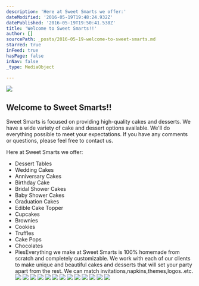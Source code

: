 ```yaml
---
description: 'Here at Sweet Smarts we offer:'
dateModified: '2016-05-19T19:48:24.932Z'
datePublished: '2016-05-19T19:50:41.538Z'
title: 'Welcome to Sweet Smarts!!'
author: []
sourcePath: _posts/2016-05-19-welcome-to-sweet-smarts.md
starred: true
inFeed: true
hasPage: false
inNav: false
_type: MediaObject

---
```

<article style=""><img src="https://the-grid-user-content.s3-us-west-2.amazonaws.com/1d8cc1a5-c75b-4139-b6e7-d3feb6a06213.jpg" /><h1>Welcome to Sweet Smarts!!</h1><p>Sweet Smarts is focused on providing high-quality cakes and desserts. We have a wide variety of cake and dessert options available. We'll do everything possible to meet your expectations. If you have any comments or questions, please feel free to contact us.</p></article>

Here at Sweet Smarts we offer:

* Dessert Tables
* Wedding Cakes
* Anniversary Cakes
* Birthday Cake
* Bridal Shower Cakes
* Baby Shower Cakes
* Graduation Cakes
* Edible Cake Topper
* Cupcakes
* Brownies
* Cookies
* Truffles
* Cake Pops
* Chocolates
* PiesEverything we make at Sweet Smarts is 100% homemade from scratch and completely customizable. We work with each of our clients to make unique and beautiful cakes and desserts that will set your party apart from the rest. We can match invitations,napkins,themes,logos..etc.
![](https://s3-us-west-2.amazonaws.com/the-grid-img/p/81104e5781e919ded2d69dc37d759efcdd58b61a.png)
![](https://s3-us-west-2.amazonaws.com/the-grid-img/p/31199126e11d04fb2dd820f0286329f3fe2d8df6.png)
![](https://s3-us-west-2.amazonaws.com/the-grid-img/p/368ff1b1ec3c14670d087bd7bb4b8f2a126edce1.png)
![](https://s3-us-west-2.amazonaws.com/the-grid-img/p/31969fbfc73f2249af6b2031210174f9af56383b.png)
![](https://s3-us-west-2.amazonaws.com/the-grid-img/p/68e474fc3af0c0272a2fc451079db16284b60a96.png)
![](https://s3-us-west-2.amazonaws.com/the-grid-img/p/bada065d63f32479167e5cfae5ad832e3d9bf673.png)
![](https://s3-us-west-2.amazonaws.com/the-grid-img/p/5e715d39b426a1e9cc28764d60c4d2127091ba47.png)
![](https://s3-us-west-2.amazonaws.com/the-grid-img/p/d409d3a2c278b4437224b354815ab0a255e65937.png)
![](https://s3-us-west-2.amazonaws.com/the-grid-img/p/4016c3fb281bf376f73712c18687a3dc6936262f.png)
![](https://s3-us-west-2.amazonaws.com/the-grid-img/p/a4bde31b32372a78948273689cd27168793f8511.png)
![](https://s3-us-west-2.amazonaws.com/the-grid-img/p/7c6177961abc3e470ab22c869d828acce92022e7.png)
![](https://s3-us-west-2.amazonaws.com/the-grid-img/p/8f99e69f7782ee0981ce5bb00cb94d79b60b88c2.png)
![](https://s3-us-west-2.amazonaws.com/the-grid-img/p/f1d8f0d7959b1b42ed733febc5dde3d1222c7da7.png)